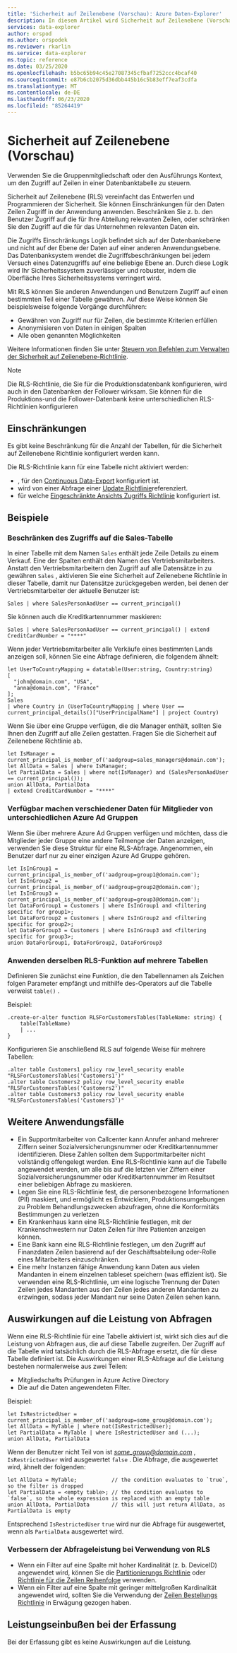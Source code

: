 ```yaml
---
title: 'Sicherheit auf Zeilenebene (Vorschau): Azure Daten-Explorer'
description: In diesem Artikel wird Sicherheit auf Zeilenebene (Vorschauversion) in Azure Daten-Explorer beschrieben.
services: data-explorer
author: orspod
ms.author: orspodek
ms.reviewer: rkarlin
ms.service: data-explorer
ms.topic: reference
ms.date: 03/25/2020
ms.openlocfilehash: b5bc65b94c45e27087345cfbaf7252ccc4bcaf40
ms.sourcegitcommit: e87b6cb2075d36dbb445b16c5b83eff7eaf3cdfa
ms.translationtype: MT
ms.contentlocale: de-DE
ms.lasthandoff: 06/23/2020
ms.locfileid: "85264419"
---
```

# <a name="row-level-security-preview"></a>Sicherheit auf Zeilenebene (Vorschau)

Verwenden Sie die Gruppenmitgliedschaft oder den Ausführungs Kontext, um den Zugriff auf Zeilen in einer Datenbanktabelle zu steuern.

Sicherheit auf Zeilenebene (RLS) vereinfacht das Entwerfen und Programmieren der Sicherheit. Sie können Einschränkungen für den Daten Zeilen Zugriff in der Anwendung anwenden. Beschränken Sie z. b. den Benutzer Zugriff auf die für Ihre Abteilung relevanten Zeilen, oder schränken Sie den Zugriff auf die für das Unternehmen relevanten Daten ein.

Die Zugriffs Einschränkungs Logik befindet sich auf der Datenbankebene und nicht auf der Ebene der Daten auf einer anderen Anwendungsebene. Das Datenbanksystem wendet die Zugriffsbeschränkungen bei jedem Versuch eines Datenzugriffs auf eine beliebige Ebene an. Durch diese Logik wird Ihr Sicherheitssystem zuverlässiger und robuster, indem die Oberfläche Ihres Sicherheitssystems verringert wird.

Mit RLS können Sie anderen Anwendungen und Benutzern Zugriff auf einen bestimmten Teil einer Tabelle gewähren. Auf diese Weise können Sie beispielsweise folgende Vorgänge durchführen:

* Gewähren von Zugriff nur für Zeilen, die bestimmte Kriterien erfüllen
* Anonymisieren von Daten in einigen Spalten
* Alle oben genannten Möglichkeiten

Weitere Informationen finden Sie unter [Steuern von Befehlen zum Verwalten der Sicherheit auf Zeilenebene-Richtlinie](../management/row-level-security-policy.md).

> [!NOTE]
> Die RLS-Richtlinie, die Sie für die Produktionsdatenbank konfigurieren, wird auch in den Datenbanken der Follower wirksam. Sie können für die Produktions-und die Follower-Datenbank keine unterschiedlichen RLS-Richtlinien konfigurieren

## <a name="limitations"></a>Einschränkungen

Es gibt keine Beschränkung für die Anzahl der Tabellen, für die Sicherheit auf Zeilenebene Richtlinie konfiguriert werden kann.

Die RLS-Richtlinie kann für eine Tabelle nicht aktiviert werden:
* , für den [Continuous Data-Export](../management/data-export/continuous-data-export.md) konfiguriert ist.
* wird von einer Abfrage einer [Update Richtlinie](./updatepolicy.md)referenziert.
* für welche [Eingeschränkte Ansichts Zugriffs Richtlinie](./restrictedviewaccesspolicy.md) konfiguriert ist.

## <a name="examples"></a>Beispiele

### <a name="limit-access-to-sales-table"></a>Beschränken des Zugriffs auf die Sales-Tabelle

In einer Tabelle mit dem Namen `Sales` enthält jede Zeile Details zu einem Verkauf. Eine der Spalten enthält den Namen des Vertriebsmitarbeiters. Anstatt den Vertriebsmitarbeitern den Zugriff auf alle Datensätze in zu gewähren `Sales` , aktivieren Sie eine Sicherheit auf Zeilenebene Richtlinie in dieser Tabelle, damit nur Datensätze zurückgegeben werden, bei denen der Vertriebsmitarbeiter der aktuelle Benutzer ist:

```kusto
Sales | where SalesPersonAadUser == current_principal()
```

Sie können auch die Kreditkartennummer maskieren:

```kusto
Sales | where SalesPersonAadUser == current_principal() | extend CreditCardNumber = "****"
```

Wenn jeder Vertriebsmitarbeiter alle Verkäufe eines bestimmten Lands anzeigen soll, können Sie eine Abfrage definieren, die folgendem ähnelt:

```kusto
let UserToCountryMapping = datatable(User:string, Country:string)
[
  "john@domain.com", "USA",
  "anna@domain.com", "France"
];
Sales
| where Country in (UserToCountryMapping | where User == current_principal_details()["UserPrincipalName"] | project Country)
```

Wenn Sie über eine Gruppe verfügen, die die Manager enthält, sollten Sie Ihnen den Zugriff auf alle Zeilen gestatten. Fragen Sie die Sicherheit auf Zeilenebene Richtlinie ab.

```kusto
let IsManager = current_principal_is_member_of('aadgroup=sales_managers@domain.com');
let AllData = Sales | where IsManager;
let PartialData = Sales | where not(IsManager) and (SalesPersonAadUser == current_principal());
union AllData, PartialData
| extend CreditCardNumber = "****"
```

### <a name="expose-different-data-to-members-of-different-azure-ad-groups"></a>Verfügbar machen verschiedener Daten für Mitglieder von unterschiedlichen Azure Ad Gruppen

Wenn Sie über mehrere Azure Ad Gruppen verfügen und möchten, dass die Mitglieder jeder Gruppe eine andere Teilmenge der Daten anzeigen, verwenden Sie diese Struktur für eine RLS-Abfrage. Angenommen, ein Benutzer darf nur zu einer einzigen Azure Ad Gruppe gehören.

```kusto
let IsInGroup1 = current_principal_is_member_of('aadgroup=group1@domain.com');
let IsInGroup2 = current_principal_is_member_of('aadgroup=group2@domain.com');
let IsInGroup3 = current_principal_is_member_of('aadgroup=group3@domain.com');
let DataForGroup1 = Customers | where IsInGroup1 and <filtering specific for group1>;
let DataForGroup2 = Customers | where IsInGroup2 and <filtering specific for group2>;
let DataForGroup3 = Customers | where IsInGroup3 and <filtering specific for group3>;
union DataForGroup1, DataForGroup2, DataForGroup3
```

### <a name="apply-the-same-rls-function-on-multiple-tables"></a>Anwenden derselben RLS-Funktion auf mehrere Tabellen

Definieren Sie zunächst eine Funktion, die den Tabellennamen als Zeichen folgen Parameter empfängt und mithilfe des-Operators auf die Tabelle verweist `table()` . 

Beispiel:

```
.create-or-alter function RLSForCustomersTables(TableName: string) {
    table(TableName)
    | ...
}
```

Konfigurieren Sie anschließend RLS auf folgende Weise für mehrere Tabellen:


```
.alter table Customers1 policy row_level_security enable "RLSForCustomersTables('Customers1')"
.alter table Customers2 policy row_level_security enable "RLSForCustomersTables('Customers2')"
.alter table Customers3 policy row_level_security enable "RLSForCustomersTables('Customers3')"
```

## <a name="more-use-cases"></a>Weitere Anwendungsfälle

* Ein Supportmitarbeiter von Callcenter kann Anrufer anhand mehrerer Ziffern seiner Sozialversicherungsnummer oder Kreditkartennummer identifizieren. Diese Zahlen sollten dem Supportmitarbeiter nicht vollständig offengelegt werden. Eine RLS-Richtlinie kann auf die Tabelle angewendet werden, um alle bis auf die letzten vier Ziffern einer Sozialversicherungsnummer oder Kreditkartennummer im Resultset einer beliebigen Abfrage zu maskieren.
* Legen Sie eine RLS-Richtlinie fest, die personenbezogene Informationen (PII) maskiert, und ermöglicht es Entwicklern, Produktionsumgebungen zu Problem Behandlungszwecken abzufragen, ohne die Konformitäts Bestimmungen zu verletzen
* Ein Krankenhaus kann eine RLS-Richtlinie festlegen, mit der Krankenschwestern nur Daten Zeilen für Ihre Patienten anzeigen können.
* Eine Bank kann eine RLS-Richtlinie festlegen, um den Zugriff auf Finanzdaten Zeilen basierend auf der Geschäftsabteilung oder-Rolle eines Mitarbeiters einzuschränken.
* Eine mehr Instanzen fähige Anwendung kann Daten aus vielen Mandanten in einem einzelnen tableset speichern (was effizient ist). Sie verwenden eine RLS-Richtlinie, um eine logische Trennung der Daten Zeilen jedes Mandanten aus den Zeilen jedes anderen Mandanten zu erzwingen, sodass jeder Mandant nur seine Daten Zeilen sehen kann.

## <a name="performance-impact-on-queries"></a>Auswirkungen auf die Leistung von Abfragen

Wenn eine RLS-Richtlinie für eine Tabelle aktiviert ist, wirkt sich dies auf die Leistung von Abfragen aus, die auf diese Tabelle zugreifen. Der Zugriff auf die Tabelle wird tatsächlich durch die RLS-Abfrage ersetzt, die für diese Tabelle definiert ist. Die Auswirkungen einer RLS-Abfrage auf die Leistung bestehen normalerweise aus zwei Teilen:

* Mitgliedschafts Prüfungen in Azure Active Directory
* Die auf die Daten angewendeten Filter.

Beispiel:

```kusto
let IsRestrictedUser = current_principal_is_member_of('aadgroup=some_group@domain.com');
let AllData = MyTable | where not(IsRestrictedUser);
let PartialData = MyTable | where IsRestrictedUser and (...);
union AllData, PartialData
```

Wenn der Benutzer nicht Teil von ist *some_group@domain.com* , `IsRestrictedUser` wird ausgewertet `false` . Die Abfrage, die ausgewertet wird, ähnelt der folgenden:

```kusto
let AllData = MyTable;           // the condition evaluates to `true`, so the filter is dropped
let PartialData = <empty table>; // the condition evaluates to `false`, so the whole expression is replaced with an empty table
union AllData, PartialData       // this will just return AllData, as PartialData is empty
```

Entsprechend `IsRestrictedUser` `true` wird nur die Abfrage für ausgewertet, wenn als `PartialData` ausgewertet wird.

### <a name="improve-query-performance-when-rls-is-used"></a>Verbessern der Abfrageleistung bei Verwendung von RLS

* Wenn ein Filter auf eine Spalte mit hoher Kardinalität (z. b. DeviceID) angewendet wird, können Sie die [Partitionierungs Richtlinie](./partitioningpolicy.md) oder [Richtlinie für die Zeilen Reihenfolge](./roworderpolicy.md) verwenden.
* Wenn ein Filter auf eine Spalte mit geringer mittelgroßen Kardinalität angewendet wird, sollten Sie die Verwendung der [Zeilen Bestellungs Richtlinie](./roworderpolicy.md) in Erwägung gezogen haben.

## <a name="performance-impact-on-ingestion"></a>Leistungseinbußen bei der Erfassung

Bei der Erfassung gibt es keine Auswirkungen auf die Leistung.
